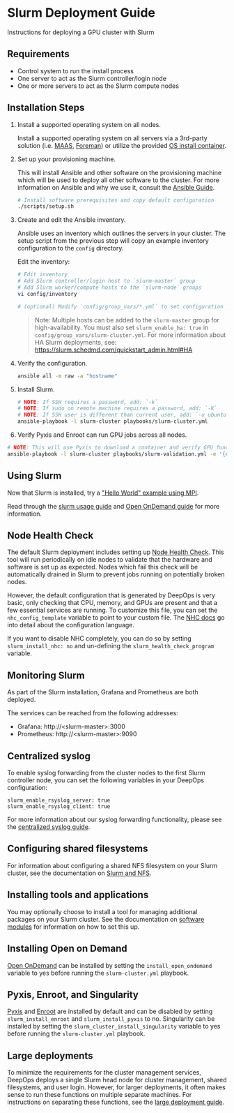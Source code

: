 Slurm Deployment Guide
===

Instructions for deploying a GPU cluster with Slurm

## Requirements

  * Control system to run the install process
  * One server to act as the Slurm controller/login node
  * One or more servers to act as the Slurm compute nodes

## Installation Steps

1. Install a supported operating system on all nodes. 

   Install a supported operating system on all servers via a 3rd-party solution (i.e. [MAAS](https://maas.io/), [Foreman](https://www.theforeman.org/)) or utilize the provided [OS install container](../pxe).

2. Set up your provisioning machine. 

   This will install Ansible and other software on the provisioning machine which will be used to deploy all other software to the cluster. For more information on Ansible and why we use it, consult the [Ansible Guide](../deepops/ansible.md).

   ```sh
   # Install software prerequisites and copy default configuration
   ./scripts/setup.sh
   ```

3. Create and edit the Ansible inventory. 

   Ansible uses an inventory which outlines the servers in your cluster. The setup script from the previous step will copy an example inventory configuration to the `config` directory. 
   
   Edit the inventory: 
   
   ```sh
   # Edit inventory
   # Add Slurm controller/login host to `slurm-master` group
   # Add Slurm worker/compute hosts to the `slurm-node` groups
   vi config/inventory
   
   # (optional) Modify `config/group_vars/*.yml` to set configuration parameters
   ```

   > Note: Multiple hosts can be added to the `slurm-master` group for high-availability. You must also set
   `slurm_enable_ha: true` in `config/group_vars/slurm-cluster.yml`. For more information about HA Slurm deployments,
   see: https://slurm.schedmd.com/quickstart_admin.html#HA

4. Verify the configuration.

   ```sh
   ansible all -m raw -a "hostname"
   ```

5. Install Slurm.

   ```sh
   # NOTE: If SSH requires a password, add: `-k`
   # NOTE: If sudo on remote machine requires a password, add: `-K`
   # NOTE: If SSH user is different than current user, add: `-u ubuntu`
   ansible-playbook -l slurm-cluster playbooks/slurm-cluster.yml
   ```

6. Verify Pyxis and Enroot can run GPU jobs across all nodes.

  ```sh
  # NOTE: This will use Pyxis to download a container and verify GPU functionality across all compute nodes 
  ansible-playbook -l slurm-cluster playbooks/slurm-validation.yml -e '{num_gpus: 1}'
  ```
## Using Slurm

Now that Slurm is installed, try a ["Hello World" example using MPI](../../workloads/examples/slurm/mpi-hello/README.md).

Read through the [slurm usage guide](slurm-usage.md) and [Open OnDemand guide](ood.md) for more information.

## Node Health Check

The default Slurm deployment includes setting up [Node Health Check](https://github.com/mej/nhc).
This tool will run periodically on idle nodes to validate that the hardware and software is set up as expected.
Nodes which fail this check will be automatically drained in Slurm to prevent jobs running on potentially broken nodes.

However, the default configuration that is generated by DeepOps is very basic, only checking that CPU, memory, and GPUs are present
and that a few essential services are running.
To customize this file, you can set the `nhc_config_template` variable to point to your custom file.
The [NHC docs](https://github.com/mej/nhc/blob/master/README.md) go into detail about the configuration language.

If you want to disable NHC completely, you can do so by setting `slurm_install_nhc: no` and un-defining the `slurm_health_check_program` variable.


## Monitoring Slurm

As part of the Slurm installation, Grafana and Prometheus are both deployed.

The services can be reached from the following addresses:
* Grafana: http://\<slurm-master\>:3000
* Prometheus: http://\<slurm-master\>:9090


## Centralized syslog

To enable syslog forwarding from the cluster nodes to the first Slurm controller node, you can set the following variables in your DeepOps configuration:

```
slurm_enable_rsyslog_server: true
slurm_enable_rsyslog_client: true
```

For more information about our syslog forwarding functionality, please see the [centralized syslog guide](../misc/syslog.md).
 


## Configuring shared filesystems

For information about configuring a shared NFS filesystem on your Slurm cluster, see the documentation on [Slurm and NFS](./slurm-nfs.md).


## Installing tools and applications

You may optionally choose to install a tool for managing additional packages on your Slurm cluster.
See the documentation on [software modules](./software-modules.md) for information on how to set this up.


## Installing Open on Demand
[Open OnDemand](https://openondemand.org/) can be installed by setting the `install_open_ondemand` variable to yes before running the `slurm-cluster.yml` playbook.


## Pyxis, Enroot, and Singularity
[Pyxis](https://github.com/NVIDIA/pyxis) and [Enroot](https://github.com/NVIDIA/enroot) are installed by default and can be disabled by setting `slurm_install_enroot` and `slurm_install_pyxis` to no. Singularity can be installed by setting the `slurm_cluster_install_singularity` variable to yes before running the `slurm-cluster.yml` playbook.

## Large deployments

To minimize the requirements for the cluster management services, DeepOps deploys a single Slurm head node for cluster management, shared filesystems, and user login.
However, for larger deployments, it often makes sense to run these functions on multiple separate machines.
For instructions on separating these functions, see the [large deployment guide](./large-deployments.md).
